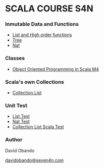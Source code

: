 # SCALA COURSE S4N

### Inmutable Data and Functions
* [List and High order functions](https://github.com/davidobando99/scala-s4n/blob/master/src/main/scala/co/s4n/talleres/inmutable/list.scala)
* [Tree](https://github.com/davidobando99/scala-s4n/blob/master/src/main/scala/co/s4n/talleres/inmutable/Tree.scala)
* [Nat](https://github.com/davidobando99/scala-s4n/blob/master/src/main/scala/co/s4n/talleres/inmutable/Nat.scala)

### Classes
* [Object Oriented Programming in Scala M4](https://github.com/davidobando99/scala-s4n/tree/master/src/main/scala/co/s4n/talleres/classes)

### Scala's own Collections
* [Collection.List](https://github.com/davidobando99/scala-s4n/blob/master/src/main/scala/co/s4n/talleres/lists/Lista.scala)

### Unit Test
* [List Test](https://github.com/davidobando99/scala-s4n/blob/master/src/test/scala/co/s4n/talleres/inmutable/ListSpec.scala)
* [Nat Test](https://github.com/davidobando99/scala-s4n/blob/master/src/test/scala/co/s4n/talleres/inmutable/NatSpec.scala)
* [Collection List Scala Test](https://github.com/davidobando99/scala-s4n/blob/master/src/test/scala/co/s4n/talleres/lists/ListaSpec.scala)

### Author
David Obando 

davidobando@seven4n.com


